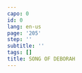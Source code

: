 ```yaml
---
capo: 0
id: 0
lang: en-us
page: '205'
step: ''
subtitle: ''
tags: []
title: SONG OF DEBORAH
---
```

